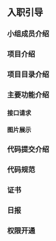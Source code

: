 ## 入职引导

### 小组成员介绍

### 项目介绍

### 项目目录介绍

### 主要功能介绍
#### 接口请求
#### 图片展示

### 代码提交介绍

### 代码规范

### 证书

### 日报

### 权限开通